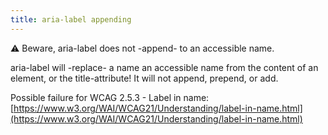 ```yaml
---
title: aria-label appending
---
```


⚠️ Beware, aria-label does not -append- to an accessible name.

aria-label will -replace- a name an accessible name from the content of an element, or the title-attribute! It will not append, prepend, or add.

Possible failure for WCAG 2.5.3 - Label in name: [https://www.w3.org/WAI/WCAG21/Understanding/label-in-name.html](https://www.w3.org/WAI/WCAG21/Understanding/label-in-name.html)
